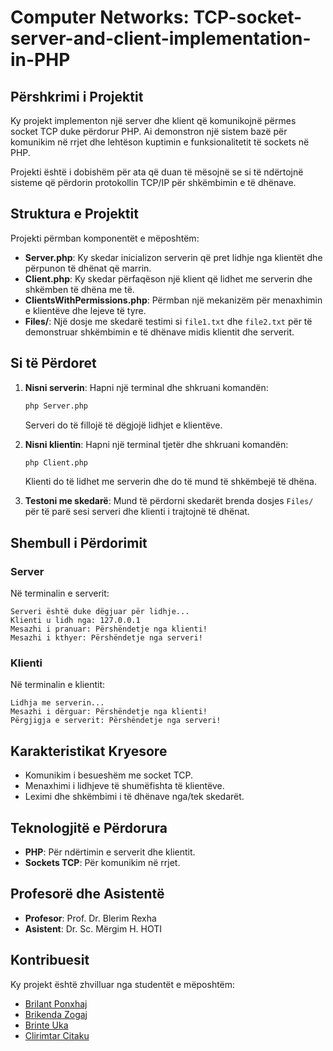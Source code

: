 # Computer Networks: TCP-socket-server-and-client-implementation-in-PHP

## Përshkrimi i Projektit
Ky projekt implementon një server dhe klient që komunikojnë përmes socket TCP duke përdorur PHP. Ai demonstron një sistem bazë për komunikim në rrjet dhe lehtëson kuptimin e funksionalitetit të sockets në PHP. 

Projekti është i dobishëm për ata që duan të mësojnë se si të ndërtojnë sisteme që përdorin protokollin TCP/IP për shkëmbimin e të dhënave.

## Struktura e Projektit
Projekti përmban komponentët e mëposhtëm:

- **Server.php**: Ky skedar inicializon serverin që pret lidhje nga klientët dhe përpunon të dhënat që marrin.
- **Client.php**: Ky skedar përfaqëson një klient që lidhet me serverin dhe shkëmben të dhëna me të.
- **ClientsWithPermissions.php**: Përmban një mekanizëm për menaxhimin e klientëve dhe lejeve të tyre.
- **Files/**: Një dosje me skedarë testimi si `file1.txt` dhe `file2.txt` për të demonstruar shkëmbimin e të dhënave midis klientit dhe serverit.

## Si të Përdoret

1. **Nisni serverin**:
   Hapni një terminal dhe shkruani komandën:
   ```bash
   php Server.php
   ```
   Serveri do të fillojë të dëgjojë lidhjet e klientëve.

2. **Nisni klientin**:
   Hapni një terminal tjetër dhe shkruani komandën:
   ```bash
   php Client.php
   ```
   Klienti do të lidhet me serverin dhe do të mund të shkëmbejë të dhëna.

3. **Testoni me skedarë**:
   Mund të përdorni skedarët brenda dosjes `Files/` për të parë sesi serveri dhe klienti i trajtojnë të dhënat.

## Shembull i Përdorimit
### Server
Në terminalin e serverit:
```
Serveri është duke dëgjuar për lidhje...
Klienti u lidh nga: 127.0.0.1
Mesazhi i pranuar: Përshëndetje nga klienti!
Mesazhi i kthyer: Përshëndetje nga serveri!
```

### Klienti
Në terminalin e klientit:
```
Lidhja me serverin...
Mesazhi i dërguar: Përshëndetje nga klienti!
Përgjigja e serverit: Përshëndetje nga serveri!
```

## Karakteristikat Kryesore
- Komunikim i besueshëm me socket TCP.
- Menaxhimi i lidhjeve të shumëfishta të klientëve.
- Leximi dhe shkëmbimi i të dhënave nga/tek skedarët.


## Teknologjitë e Përdorura
- **PHP**: Për ndërtimin e serverit dhe klientit.
- **Sockets TCP**: Për komunikim në rrjet.

## Profesorë dhe Asistentë
- **Profesor**: Prof. Dr. Blerim Rexha
- **Asistent**: Dr. Sc. Mërgim H. HOTI

## Kontribuesit
Ky projekt është zhvilluar nga studentët e mëposhtëm:

- [Brilant Ponxhaj](https://github.com/BrilantPonxhaj)
- [Brikenda Zogaj](https://github.com/Brikenda-Zogaj)
- [Brinte Uka](https://github.com/BrinetaUka)
- [Clirimtar Citaku](https://github.com/clirimtar-citaku)
